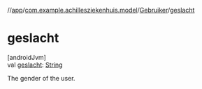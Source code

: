 //[app](../../../index.md)/[com.example.achillesziekenhuis.model](../index.md)/[Gebruiker](index.md)/[geslacht](geslacht.md)

# geslacht

[androidJvm]\
val [geslacht](geslacht.md): [String](https://kotlinlang.org/api/latest/jvm/stdlib/kotlin/-string/index.html)

The gender of the user.
